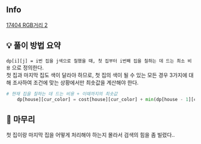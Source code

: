 ## Info
[17404 RGB거리 2](https://www.acmicpc.net/problem/17404)

## 💡 풀이 방법 요약
`dp[i][j] = i번 집을 j색으로 칠했을 때, 첫 집부터 i번째 집을 칠하는 데 드는 최소 비용` 으로 정의한다.  
첫 집과 마지막 집도 색이 달라야 하므로, 첫 집의 색이 될 수 있는 모든 경우 3가지에 대해 조사하여 조건에 맞는 상황에서만 최솟값을 계산해야 한다.  
```python
# 현재 집을 칠하는 데 드는 비용 + 이때까지의 최솟값
    dp[house][cur_color] = cost[house][cur_color] + min(dp[house - 1][cand1], dp[house - 1][cand2])
```

## 🙂 마무리
첫 집이랑 마지막 집을 어떻게 처리해야 하는지 몰라서 검색의 힘을 좀 빌렸다..
